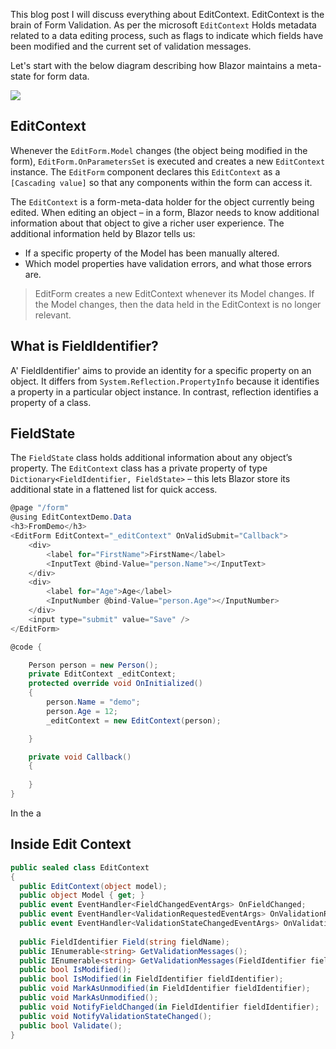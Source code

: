 This blog post I will discuss everything about EditContext. EditContext is the brain of Form Validation. As per the microsoft `EditContext`  Holds metadata related to a data editing process, such as flags to indicate which fields have been modified and the current set of validation messages.

Let's start with the below diagram describing how Blazor maintains a meta-state for form data.


![](https://blogger.googleusercontent.com/img/a/AVvXsEg0y5i62UyRyqzsBNnMMRafHgijAYsk1TaOWb8EuurNU4UyVipPP5ZUgPzOLzdtTjaUuCqPgn657XZpCts-ilqLRhjXpmULNig1msUJIW0imSqBoUY4BhdzJiu_R5KnYsqivOfVCJN02eUsSkUhl2Vv0Fd-I681eJJhmLV8FxLvCzutWRy9vPYv-g8Hnw=w459-h640)


## EditContext

Whenever the  `EditForm.Model`  changes (the object being modified in the form),  `EditForm.OnParametersSet`  is executed and creates a new  `EditContext`  instance. The  `EditForm`  component declares this  `EditContext`  as a  `[Cascading value]`  so that any components within the form can access it.

The  `EditContext`  is a form-meta-data holder for the object currently being edited. When editing an object –  in a form, Blazor needs to know additional information about that object to give a richer user experience. The additional information held by Blazor tells us:

-   If a specific property of the Model has been manually altered.
-   Which model properties have validation errors, and what those errors are.

> EditForm creates a new EditContext whenever its Model changes. If the Model changes, then the data held in the EditContext is no longer relevant.



## What is FieldIdentifier?

A' FieldIdentifier' aims to provide an identity for a specific property on an object. It differs from  `System.Reflection.PropertyInfo`  because it identifies a property in a particular object instance. In contrast, reflection identifies a property of a class.

## FieldState

The  `FieldState`  class holds additional information about any object’s property. The  `EditContext`  class has a private property of type  `Dictionary<FieldIdentifier, FieldState>`  – this lets Blazor store its additional state in a flattened list for quick access.

```csharp
@page "/form"
@using EditContextDemo.Data
<h3>FromDemo</h3>
<EditForm EditContext="_editContext" OnValidSubmit="Callback">
    <div>
        <label for="FirstName">FirstName</label>
        <InputText @bind-Value="person.Name"></InputText>
    </div>
    <div>
        <label for="Age">Age</label>
        <InputNumber @bind-Value="person.Age"></InputNumber>
    </div>
    <input type="submit" value="Save" />
</EditForm>

@code {

    Person person = new Person();
    private EditContext _editContext;
    protected override void OnInitialized()
    {
        person.Name = "demo";
        person.Age = 12;
        _editContext = new EditContext(person);

    }

    private void Callback()
    {
      
    }
}

```
In the a


## Inside Edit Context

```csharp
public sealed class EditContext
{    
  public EditContext(object model);    
  public object Model { get; }     
  public event EventHandler<FieldChangedEventArgs> OnFieldChanged;    
  public event EventHandler<ValidationRequestedEventArgs> OnValidationRequested;    
  public event EventHandler<ValidationStateChangedEventArgs> OnValidationStateChanged;     
  
  public FieldIdentifier Field(string fieldName);    
  public IEnumerable<string> GetValidationMessages();    
  public IEnumerable<string> GetValidationMessages(FieldIdentifier fieldIdentifier);    
  public bool IsModified();    
  public bool IsModified(in FieldIdentifier fieldIdentifier);    
  public void MarkAsUnmodified(in FieldIdentifier fieldIdentifier);    
  public void MarkAsUnmodified();    
  public void NotifyFieldChanged(in FieldIdentifier fieldIdentifier);    
  public void NotifyValidationStateChanged();    
  public bool Validate();
}
```


<!--stackedit_data:
eyJoaXN0b3J5IjpbMjA5MjE5NzcxMSwyNDQ2OTQ2OCwtODk3Mj
A2OTY0LC0xMjQ1NDU0MTk0LC0xODEyNTc4MTI2LC01NjY3MTI2
NzMsLTIwODkwMTI4NDIsMTY1MTQ3OTg1MF19
-->